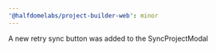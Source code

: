 ```yaml
---
'@halfdomelabs/project-builder-web': minor
---
```


A new retry sync button was added to the SyncProjectModal
